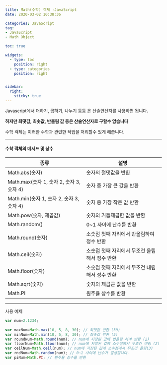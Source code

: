 ```yaml
---
title: Math(수학) 객체 -JavaScript
date: 2020-03-02 10:38:36

categories: JavaScript
tag: 
- JavaScript
- Math Object

toc: true

widgets:
  - type: toc
    position: right
  - type: categories
    position: right


sidebar:
  right:
    sticky: true
---
```


Javascript에서 더하기, 곱하기, 나누기 등등 은 산술연산자를 사용하면 됩니다.

**하지만 최댓값, 최솟값, 반올림 값 등은 산술연산자로 구할수 없습니다**

수학 객체는 이러한 수학과 관련한 작업을 처리할수 있게 해줍니다.

<!-- more -->

* * *

#### 수학 객체의 메서드 및 상수

| 종류                                     | 설명                                           |
|------------------------------------------|------------------------------------------------|
| Math.abs(숫자)                           | 숫자의 절댓값을 반환                           |
| Math.max(숫자 1, 숫자 2, 숫자 3, 숫자 4) | 숫자 중 가장 큰 값을 반환                      |
| Math.min(숫자 1, 숫자 2, 숫자 3, 숫자 4) | 숫자 중 가장 작은 값 반환                      |
| Math.pow(숫자, 제곱값)                   | 숫자의 거듭제곱한 값을 반환                    |
| Math.random()                            | 0~1 사이에 난수를 반환                         |
| Math.round(숫자)                         | 소숫점 첫째 자리에서 반올림하여 정수 반환      |
| Math.ceil(숫자)                          | 소숫점 첫째 자리에서 무조건 올림해서 정수 반환 |
| Math.floor(숫자)                         | 소숫점 첫째 자리에서 무조건 내림해서 정수 반환 |
| Math.sqrt(숫자)                          | 숫자의 제곱근 값을 반환                        |
| Math.PI                                  | 원주율 상수를 반환                             |


* * *

사용 예제

```js
var num=2.1234;  
  
var maxNum=Math.max(10, 5, 8, 30); // 최댓값 반환 (30)  
var minNum=Math.min(10, 5, 8, 30); // 최솟값 반환 (5)  
var roundNum=Math.round(num); // num에 저장된 값에 반올림 하여 반환 (2)  
var floorNum=Math.floor(num); // num에 저장된 값에 소수점에서 무조건 버림 (2)  
var ceilNum=Math.ceil(num); // num에 저장된 값에 소수점에서 무조건 올림(3)  
var rndNum=Math.random(num); // 0~1 사이에 난수가 발생합니다.  
var piNum=Math.PI; // 원주율 상수를 반환  
```
